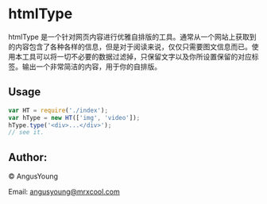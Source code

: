 # htmlType
htmlType 是一个针对网页内容进行优雅自排版的工具。通常从一个网站上获取到的内容包含了各种各样的信息，但是对于阅读来说，仅仅只需要图文信息而已。使用本工具可以将一切不必要的数据过滤掉，只保留文字以及你所设置保留的对应标签。输出一个非常简洁的内容，用于你的自排版。

## Usage

```js
var HT = require('./index');
var hType = new HT(['img', 'video']);
hType.type('<div>...</div>');
// see it.
```

## Author:
&copy; AngusYoung

Email: <angusyoung@mrxcool.com>